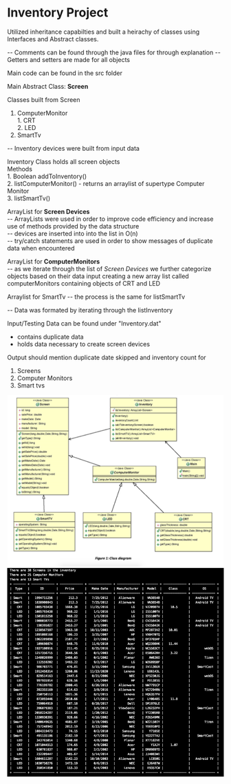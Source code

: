 # Inventory Project 
Utilized inheritance capabilties and built a heirachy of classes using Interfaces and Abstract classes.

-- Comments can be found through the java files for through explanation
-- Getters and setters are made for all objects 

Main code can be found in the src folder

Main Abstract Class: <b> Screen </b>

Classes built from Screen
  1. ComputerMonitor <br>
                  1. CRT <br>
                  2. LED
  2. SmartTv
  
 -- Inventory devices were built from input data 

Inventory Class holds all screen objects <br>
Methods <br>
        1. Boolean addToInventory() <br>
        2. listComputerMonitor() - returns an arraylist of supertype Computer Monitor <br>
        3. listSmartTv() <br>

ArrayList for <b>Screen Devices</b> <br>
  -- ArrayLists were used in order to improve code efficiency and increase use of methods provided  by the data structure <br>
  -- devices are inserted into into the list in O(n) <br>
  -- try/catch statements are used in order to show messages of duplicate data when encountered <br>

ArrayList for <b>ComputerMonitors</b><br>
-- as we iterate through the list of <i>Screen Devices</i> we further categorize objects based on their data input creating a new array list called computerMonitors containing objects of CRT and LED 

Arraylist for SmartTv
-- the process is the same for listSmartTv

-- Data was formated by iterating through the listInventory 

Input/Testing Data can be found under "Inventory.dat"
- contains duplicate data
- holds data necessary to create screen devices

Output should mention duplicate date skipped and inventory count for
  1. Screens
  2. Computer Monitors 
  3. Smart tvs



<img src="Class Diagram.png">
<img src="Output.png">

